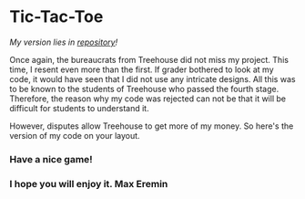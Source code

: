 # Tic-Tac-Toe

*My version lies in [repository](https://github.com/ermaxnet/threehouse-project-4)!*

Once again, the bureaucrats from Treehouse did not miss my project. This time, I resent even more than the first. If grader bothered to look at my code, it would have seen that I did not use any intricate designs. All this was to be known to the students of Treehouse who passed the fourth stage. Therefore, the reason why my code was rejected can not be that it will be difficult for students to understand it.

However, disputes allow Treehouse to get more of my money. So here's the version of my code on your layout.

### Have a nice game!

### I hope you will enjoy it. Max Eremin
